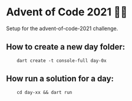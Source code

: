 # Advent of Code 2021 🎅🏻

Setup for the advent-of-code-2021 challenge.

## How to create a new day folder:
```
    dart create -t console-full day-0x
```

## How run a solution for a day:
```
    cd day-xx && dart run
```
